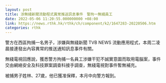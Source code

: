 ```yaml
---
layout: post
title: 涉無綫新聞流動程式異常推送訊息事件　警拘一無綫員工
date: 2022-05-06 11:20:55.000000000 +08:00
link: https://news.rthk.hk/rthk/ch/component/k2/1647283-20220506.htm
categories: rthk
---
```


警方在西區拘捕一名男子，涉嫌與無綫新聞 TVB NEWS 流動應用程式，本周二凌晨接連發出內容異常的推送通知訊息事件有關。

無綫電視回應說，獲悉警方拘捕一名員工涉嫌干犯不誠實意圖而取用電腦案，事件交由網絡安全及科技罪案調查科接手調查，無綫電視對事件暫無補充。

被捕男子姓林、27歲，他已獲准保釋，本月中向警方報到。
